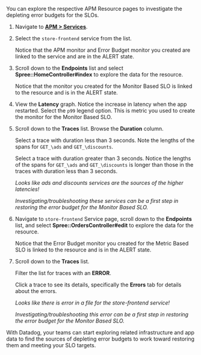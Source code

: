 You can explore the respective APM Resource pages to investigate the depleting error budgets for the SLOs. 

1. Navigate to <a href="https://app.datadoghq.com/apm/services" target="_datadog">**APM > Services**</a>.

2. Select the `store-frontend` service from the list. 

   Notice that the APM monitor and Error Budget monitor you created are linked to the service and are in the ALERT state.

3. Scroll down to the **Endpoints** list and select **Spree::HomeController#index** to explore the data for the resource.

   Notice that the monitor you created for the Monitor Based SLO is linked to the resource and is in the ALERT state.

4. View the **Latency** graph. Notice the increase in latency when the app restarted. Select the `p99` legend option. This is metric you used to create the monitor for the Monitor Based SLO.

5. Scroll down to the **Traces** list. Browse the **Duration** column. 

   Select a trace with duration less than 3 seconds. Note the lengths of the spans for `GET_\ads` and `GET_\discounts`.

   Select a trace  with duration greater than 3 seconds. Notice the lengths of the spans for `GET_\ads` and `GET_\discounts` is longer than those in the traces with duration less than 3 seconds.

   *Looks like ads and discounts services are the sources of the higher latencies!* 
   
   *Investigating/troubleshooting these services can be a first step in restoring the error budget for the Monitor Based SLO.*
  
6. Navigate to `store-frontend` Service page, scroll down to the **Endpoints** list, and select **Spree::OrdersController#edit** to explore the data for the resource.

   Notice that the Error Budget monitor you created for the Metric Based SLO is linked to the resource and is in the ALERT state.

7. Scroll down to the **Traces** list. 

   Filter the list for traces with an **ERROR**. 
   
   Click a trace to see its details, specifically the **Errors** tab for details about the errors.

   *Looks like there is error in a file for the store-frontend service!* 
   
   *Investigating/troubleshooting this error can be a first step in restoring the error budget for the Monitor Based SLO.*

With Datadog, your teams can start exploring related infrastructure and app data to find the sources of depleting error budgets to work toward restoring them and meeting your SLO targets.  